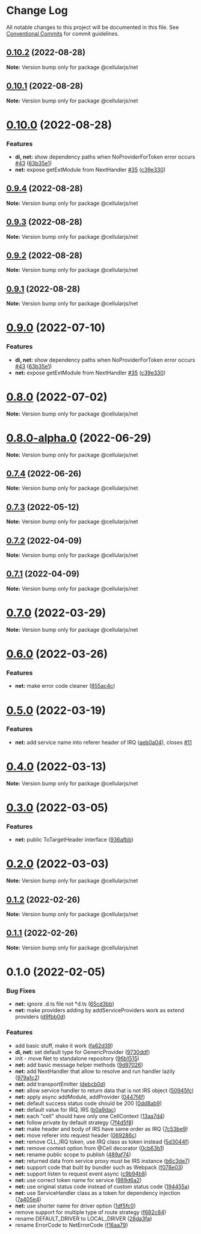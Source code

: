# Change Log

All notable changes to this project will be documented in this file.
See [Conventional Commits](https://conventionalcommits.org) for commit guidelines.

## [0.10.2](https://github.com/cellularjs/cellularjs/compare/v0.10.1...v0.10.2) (2022-08-28)

**Note:** Version bump only for package @cellularjs/net





## [0.10.1](https://github.com/cellularjs/cellularjs/compare/v0.9.4...v0.10.1) (2022-08-28)

**Note:** Version bump only for package @cellularjs/net






# [0.10.0](https://github.com/cellularjs/cellularjs/compare/v0.7.2...v0.10.0) (2022-08-28)


### Features

* **di, net:** show dependency paths when NoProviderForToken error occurs [#43](https://github.com/cellularjs/cellularjs/issues/43) ([63b35e1](https://github.com/cellularjs/cellularjs/commit/63b35e19f06f63ceabc9596cdd0b6625d5943e51))
* **net:** expose getExtModule from NextHandler [#35](https://github.com/cellularjs/cellularjs/issues/35) ([c39e330](https://github.com/cellularjs/cellularjs/commit/c39e330fa745958784430b6ddf20d0b66e20e134))






## [0.9.4](https://github.com/cellularjs/cellularjs/compare/v0.9.3...v0.9.4) (2022-08-28)

**Note:** Version bump only for package @cellularjs/net





## [0.9.3](https://github.com/cellularjs/cellularjs/compare/v0.9.2...v0.9.3) (2022-08-28)

**Note:** Version bump only for package @cellularjs/net





## [0.9.2](https://github.com/cellularjs/cellularjs/compare/v0.9.1...v0.9.2) (2022-08-28)

**Note:** Version bump only for package @cellularjs/net





## [0.9.1](https://github.com/cellularjs/cellularjs/compare/v0.9.0...v0.9.1) (2022-08-28)

**Note:** Version bump only for package @cellularjs/net






# [0.9.0](https://github.com/cellularjs/cellularjs/compare/v0.8.0...v0.9.0) (2022-07-10)


### Features

* **di, net:** show dependency paths when NoProviderForToken error occurs [#43](https://github.com/cellularjs/cellularjs/issues/43) ([63b35e1](https://github.com/cellularjs/cellularjs/commit/63b35e19f06f63ceabc9596cdd0b6625d5943e51))
* **net:** expose getExtModule from NextHandler [#35](https://github.com/cellularjs/cellularjs/issues/35) ([c39e330](https://github.com/cellularjs/cellularjs/commit/c39e330fa745958784430b6ddf20d0b66e20e134))






# [0.8.0](https://github.com/cellularjs/cellularjs/compare/v0.8.0-alpha.0...v0.8.0) (2022-07-02)

**Note:** Version bump only for package @cellularjs/net





# [0.8.0-alpha.0](https://github.com/cellularjs/cellularjs/compare/v0.7.4...v0.8.0-alpha.0) (2022-06-29)

**Note:** Version bump only for package @cellularjs/net





## [0.7.4](https://github.com/cellularjs/cellularjs/compare/v0.7.3...v0.7.4) (2022-06-26)

**Note:** Version bump only for package @cellularjs/net






## [0.7.3](https://github.com/cellularjs/cellularjs/compare/v0.7.2...v0.7.3) (2022-05-12)

**Note:** Version bump only for package @cellularjs/net





## [0.7.2](https://github.com/cellularjs/cellularjs/compare/v0.7.1...v0.7.2) (2022-04-09)

**Note:** Version bump only for package @cellularjs/net





## [0.7.1](https://github.com/cellularjs/cellularjs/compare/v0.7.0...v0.7.1) (2022-04-09)

**Note:** Version bump only for package @cellularjs/net





# [0.7.0](https://github.com/cellularjs/cellularjs/compare/v0.6.0...v0.7.0) (2022-03-29)

**Note:** Version bump only for package @cellularjs/net





# [0.6.0](https://github.com/cellularjs/cellularjs/compare/v0.5.0...v0.6.0) (2022-03-26)


### Features

* **net:** make error code cleaner ([855ac4c](https://github.com/cellularjs/cellularjs/commit/855ac4c778fd0a5313a8aea17742fa952ac49bbb))






# [0.5.0](https://github.com/cellularjs/cellularjs/compare/v0.4.0...v0.5.0) (2022-03-19)


### Features

* **net:** add service name into referer header of IRQ ([aeb0a04](https://github.com/cellularjs/cellularjs/commit/aeb0a04cd2c568d6c09c86c6e11be67ecdf8cdd9)), closes [#11](https://github.com/cellularjs/cellularjs/issues/11)






# [0.4.0](https://github.com/cellularjs/cellularjs/compare/v0.3.0...v0.4.0) (2022-03-13)

**Note:** Version bump only for package @cellularjs/net





# [0.3.0](https://github.com/cellularjs/cellularjs/compare/v0.2.0...v0.3.0) (2022-03-05)


### Features

* **net:** public ToTargetHeader interface ([936afbb](https://github.com/cellularjs/cellularjs/commit/936afbbbb40b10ea274a73ca9f091a064028e76c))






# [0.2.0](https://github.com/cellularjs/cellularjs/compare/v0.1.2...v0.2.0) (2022-03-03)

**Note:** Version bump only for package @cellularjs/net






## [0.1.2](https://github.com/cellularjs/cellularjs/compare/v0.1.1...v0.1.2) (2022-02-26)

**Note:** Version bump only for package @cellularjs/net





## [0.1.1](https://github.com/cellularjs/cellularjs/compare/v0.1.0...v0.1.1) (2022-02-26)

**Note:** Version bump only for package @cellularjs/net






# 0.1.0 (2022-02-05)


### Bug Fixes

* **net:** ignore .d.ts file not *d.ts ([65cd3bb](https://github.com/cellularjs/cellularjs/commit/65cd3bb48df118e4e398064044d0381e25414dda))
* **net:** make providers adding by addServiceProviders work as extend providers ([d9fbb0d](https://github.com/cellularjs/cellularjs/commit/d9fbb0d8f6508db700409064060cebdca31a03a5))


### Features

* add basic stuff, make it work ([fa62d39](https://github.com/cellularjs/cellularjs/commit/fa62d3951db14453997c3579543d6342816ed715))
* **di, net:** set default type for GenericProvider ([9730ddf](https://github.com/cellularjs/cellularjs/commit/9730ddf5d0cb765767e52907e281543b41a7cdd7))
* init - move Net to standalone repository ([96b1515](https://github.com/cellularjs/cellularjs/commit/96b1515afd60884a19be4c12d0cae334eba9aa4a))
* **net:** add basic message helper methods ([9d97026](https://github.com/cellularjs/cellularjs/commit/9d970266924d4dc903cf9e582af83080a11381b0))
* **net:** add NextHandler that allow to resolve and run handler lazily ([979a1c2](https://github.com/cellularjs/cellularjs/commit/979a1c230b9089a2c1667f5fb6ba11de494f82ea))
* **net:** add transportEmitter ([debcb0d](https://github.com/cellularjs/cellularjs/commit/debcb0d3dc07d3ea5140fde6874c2d6176904f3b))
* **net:** allow service handler to return data that is not IRS object ([50945fc](https://github.com/cellularjs/cellularjs/commit/50945fc5d67d07b65ed39dfca56bc049d5c7bdc4))
* **net:** apply async addModule, addProvider ([0447f4f](https://github.com/cellularjs/cellularjs/commit/0447f4f6bb99d8ac2cd0116463ca46aa14aa2c61))
* **net:** default success status code should be 200 ([0dd8ab9](https://github.com/cellularjs/cellularjs/commit/0dd8ab9f11bfae9ea94c7a2706327ca7a1969e1e))
* **net:** default value for IRQ, IRS ([b0a9dac](https://github.com/cellularjs/cellularjs/commit/b0a9dacdf52de0d903215f256545a865933256c0))
* **net:** each "cell" should have only one CellContext ([13aa7d4](https://github.com/cellularjs/cellularjs/commit/13aa7d4248213d5dfc61f73a52ca73b4db9e4b53))
* **net:** follow private by default strategy ([7f4d5f8](https://github.com/cellularjs/cellularjs/commit/7f4d5f83532591ead4260114f3c67647499fff43))
* **net:** make header and body of IRS have same order as IRQ ([7c53be9](https://github.com/cellularjs/cellularjs/commit/7c53be979c95638ee7de7fb825ef3f2bd48ee6fe))
* **net:** move referer into request header ([069286c](https://github.com/cellularjs/cellularjs/commit/069286ce0f160230734029191aae4f33efe5df6e))
* **net:** remove CLL_IRQ token, use IRQ class as token instead ([5d3044f](https://github.com/cellularjs/cellularjs/commit/5d3044fb39e69200f0ea79e5d1fe73ae7fd29a25))
* **net:** remove context option from @Cell decorator ([0cb63b1](https://github.com/cellularjs/cellularjs/commit/0cb63b10053544769af69b6cb9252916c2987369))
* **net:** rename public scope to publish ([489af74](https://github.com/cellularjs/cellularjs/commit/489af74cc9c48a027a0e8e42f4e39fba37134d46))
* **net:** returned data from service proxy must be IRS instance ([b6c3de7](https://github.com/cellularjs/cellularjs/commit/b6c3de748670a51cf82eb752ff4668da11c1ab67))
* **net:** support code that built by bundler such as Webpack ([f078e03](https://github.com/cellularjs/cellularjs/commit/f078e030032fc375742f470c110a9baf5f317b77))
* **net:** support listen to request event async ([c9b94b8](https://github.com/cellularjs/cellularjs/commit/c9b94b8e075555e3ed4df5b28ab34f715d1455c9))
* **net:** use correct token name for service ([989d6a2](https://github.com/cellularjs/cellularjs/commit/989d6a25786cbe3381cf860c853b41d332933005))
* **net:** use original status code instead of custom status code ([194455a](https://github.com/cellularjs/cellularjs/commit/194455ab439e9b682bc36884ff42dfc81cfe9342))
* **net:** use ServiceHandler class as a token for dependency injection ([7a405e4](https://github.com/cellularjs/cellularjs/commit/7a405e4886d1753687d3c6bcb29a78a18dd99443))
* **net:** use shorter name for driver option ([1df5fc0](https://github.com/cellularjs/cellularjs/commit/1df5fc0821ce16608aa186e31fdcba109cbd35c8))
* remove support for multiple type of route strategy ([f682c84](https://github.com/cellularjs/cellularjs/commit/f682c84883ed47c6c956ab516730d731d0c1e567))
* rename DEFAULT_DRIVER to LOCAL_DRIVER ([28da3fa](https://github.com/cellularjs/cellularjs/commit/28da3fa436659de10275582d55d966ff245739d5))
* rename ErrorCode to NetErrorCode ([f16aa79](https://github.com/cellularjs/cellularjs/commit/f16aa79201a132b639d1f66ea0b11bd003ade83a))
